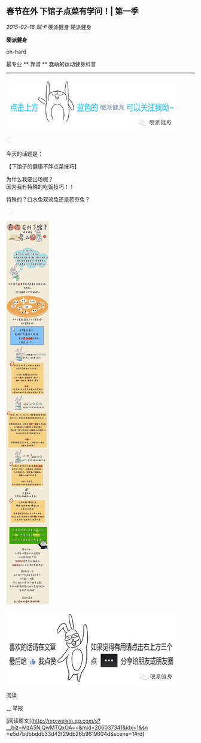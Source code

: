 ##  春节在外 下馆子点菜有学问！| 第一季

_2015-02-16_ _斌卡_ 硬派健身 硬派健身

**硬派健身**

oh-hard

最专业  **  靠谱  **  蠢萌的运动健身科普

__ __

![](_resources/春节在外下馆子点菜有学问！|第一季image0.png)

![](_resources/春节在外下馆子点菜有学问！|第一季image1.png)

今天的话题是：

【下馆子的健康不胖点菜技巧】  

为什么我要出场呢？  
因为我有特殊的吃饭技巧！！

特殊的？口水兔双流兔还是芭夯兔？

![](_resources/春节在外下馆子点菜有学问！|第一季image2.png)

  

![](_resources/春节在外下馆子点菜有学问！|第一季image3.jpg)

![](_resources/春节在外下馆子点菜有学问！|第一季image4.png)  

阅读

__ 举报

[阅读原文](http://mp.weixin.qq.com/s?__biz=MzA5NjQwMTQxOA==&mid=206037341&idx=1&sn
=e5d7bdbbddb33d43f29db26b9619604d&scene=1#rd)

